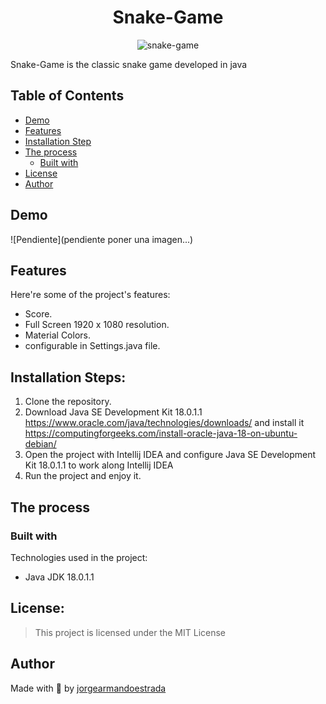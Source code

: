 <h1 align="center" id="title">Snake-Game</h1>

<p align="center"><img src="https://socialify.git.ci/Jorgeaestrada/snake-game/image?language=1&name=1&owner=1&pattern=Solid&theme=Dark" alt="snake-game" /></p>

<p id="description">Snake-Game is the classic snake game developed in java </p>

## Table of Contents

- [Demo](#demo)
- [Features](#features)
- [Installation Step](#installation-steps)
- [The process](#the-process)
  - [Built with](#built-with)
- [License](#license)
- [Author](#author)

## Demo

![Pendiente](pendiente poner una imagen...)
  
## Features

Here're some of the project's features:

*   Score.
*   Full Screen 1920 x 1080 resolution.
*   Material Colors.
*   configurable in Settings.java file.

## Installation Steps:

1. Clone the repository.
2. Download Java SE Development Kit 18.0.1.1 https://www.oracle.com/java/technologies/downloads/ and install it https://computingforgeeks.com/install-oracle-java-18-on-ubuntu-debian/ 
3. Open the project with Intellij IDEA and configure Java SE Development Kit 18.0.1.1 to work along Intellij IDEA 
5. Run the project and enjoy it.

## The process 
### Built with

Technologies used in the project:

*   Java JDK 18.0.1.1

## License:

> This project is licensed under the MIT License

## Author

Made with 💜 by [jorgearmandoestrada](https://linkedin.com/in/jorgearmandoestrada)

